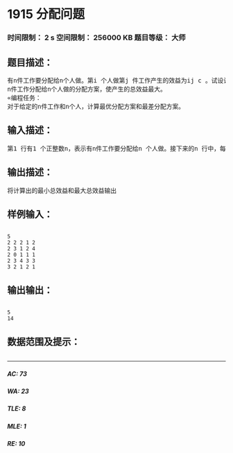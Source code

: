 # 1915 分配问题   
### 时间限制： 2 s     空间限制： 256000 KB     题目等级： 大师  
## 题目描述：  

<pre>
有n件工作要分配给n个人做。第i 个人做第j 件工作产生的效益为ij c 。试设计一个将  
n件工作分配给n个人做的分配方案，使产生的总效益最大。  
«编程任务：  
对于给定的n件工作和n个人，计算最优分配方案和最差分配方案。
</pre>
  
  
## 输入描述：  

<pre>
第1 行有1 个正整数n，表示有n件工作要分配给n 个人做。接下来的n 行中，每行有n 个整数 cij ，1≤i≤n，1≤j≤n，表示第i 个人做第j件工作产生的效益为cij
</pre>
  
  
## 输出描述：  

<pre>
将计算出的最小总效益和最大总效益输出
</pre>
  
  
## 样例输入：  

<pre><code>
5  
2 2 2 1 2  
2 3 1 2 4  
2 0 1 1 1  
2 3 4 3 3  
3 2 1 2 1
</code></pre>
  
  
## 输出输出：  

<pre><code>
5  
14
</code></pre>
  
  
## 数据范围及提示：  

<pre>
</pre>
  
  
***  

##### AC: 73  
##### WA: 23  
##### TLE: 8  
##### MLE: 1  
##### RE: 10  
